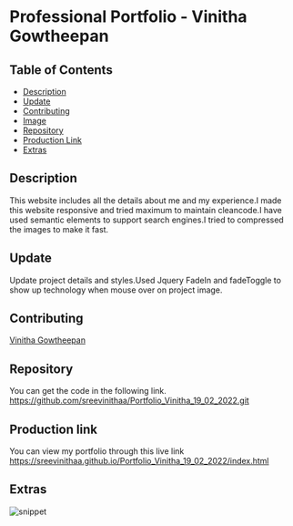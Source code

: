 # Professional Portfolio - Vinitha Gowtheepan

## Table of Contents

- [Description](#description)
- [Update](#update)
- [Contributing](#contributing)
- [Image](#image-of-functionality)
- [Repository](#repository)
- [Production Link](#production-link)
- [Extras](#extras)

## Description
This website includes all the details about me and my experience.I made this website responsive and tried maximum to maintain cleancode.I have used semantic elements to support search engines.I tried to compressed the images to make it fast.

## Update

Update project details and styles.Used Jquery FadeIn and fadeToggle to show up technology when mouse over on project image.

## Contributing

[Vinitha Gowtheepan](https://github.com/sreevinithaa)

## Repository

You can get the code in the following link. https://github.com/sreevinithaa/Portfolio_Vinitha_19_02_2022.git

## Production link

You can view my portfolio through this live link https://sreevinithaa.github.io/Portfolio_Vinitha_19_02_2022/index.html

## Extras


![snippet](https://sreevinithaa.github.io/Portfolio_Vinitha_19_02_2022/assets/img/screenshot.png)
